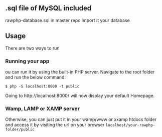 ## .sql file of MySQL included
rawphp-database.sql in master repo import it your database
 
## Usage

There are two ways to run 

### Running your app
ou can run it by using the built-in PHP server. Navigate to the root folder and run the below command:
```
$ php -S localhost:8000 -t public

```
Going to http://localhost:8000/ will now display your default Homepage.

### Wamp, LAMP or XAMP server
Otherwise, you can just put it in your wamp/www or xxamp htdocs folder and access it by visiting the url on your browser `localhost/your-rawphp-folder/public`


